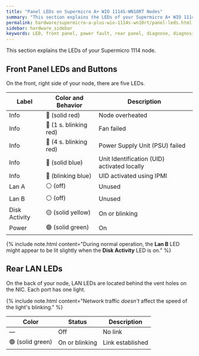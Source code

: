 ```yaml
---
title: "Panel LEDs on Supermicro A+ WIO 1114S-WN10RT Nodes"
summary: "This section explains the LEDs of your Supermicro A+ WIO 1114S-WN10RT node."
permalink: hardware/supermicro-a-plus-wio-1114s-wn10rt/panel-leds.html
sidebar: hardware_sidebar
keywords: LED, front panel, power fault, rear panel, diagnose, diagnosis, hardware health, Supermicro 1114, WN10RT
---
```


This section explains the LEDs of your Supermicro 1114 node.

## Front Panel LEDs and Buttons

On the front, right side of your node, there are five LEDs.

| Label         | Color and Behavior     | Description                                 |
| ------------- | ---------------------- | ------------------------------------------- |
| Info          | 🔴 (solid red)         | Node overheated                             |          
| Info          | 🔴 (1 s. blinking red) | Fan failed                                  |
| Info          | 🔴 (4 s. blinking red) | Power Supply Unit (PSU) failed              |
| Info          | 🔵 (solid blue)        | Unit Identification (UID) activated locally |
| Info          | 🔵 (blinking blue)     | UID activated using IPMI                    |
| Lan A         | ⚪ (off)               | Unused                                      |
| Lan B         | ⚪ (off)               | Unused                                      |
| Disk Activity | 🟡 (solid yellow)      | On or blinking                              |
| Power         | 🟢 (solid green)       | On                                          |

{% include note.html content="During normal operation, the **Lan B** LED might appear to be lit slightly when the **Disk Activity** LED is on." %}

## Rear LAN LEDs

On the back of your node, LAN LEDs are located behind the vent holes on the NIC. Each port has one light.

{% include note.html content="Network traffic *doesn't* affect the speed of the light's blinking." %}

| Color            | Status             | Description      |
| ---------------- | ------------------ | ---------------- |
| &#8212;          | Off                | No link          |
| 🟢 (solid green) | On or blinking     | Link established |
